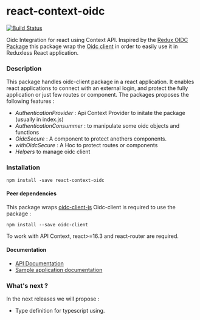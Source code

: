 # react-context-oidc

[![Build Status](https://travis-ci.com/oyouf/react-context-oidc.svg?branch=master)](https://travis-ci.com/oyouf/react-context-oidc)

Oidc Integration for react using Context API. Inspired by the [Redux OIDC Package](https://github.com/maxmantz/redux-oidc) this package wrap the [Oidc client](https://github.com/IdentityModel/oidc-client-js) in order to easily use it in Reduxless React application.

### Description

This package handles oidc-client package in a react application. It enables react applications to connect with an external login, and protect the fully application or just few routes or component. The packages proposes the following features :

- _AuthenticationProvider_ : Api Context Provider to initate the package (usually in index.js)
- _AuthenticationConsummer_ : to manipulate some oidc objects and functions
- _OidcSecure_ : A component to protect anothers components.
- _withOidcSecure_ : A Hoc to protect routes or components
- _Helpers_ to manage oidc client

### Installation

`npm install -save react-context-oidc`

#### Peer dependencies

This package wraps [oidc-client-js](https://github.com/IdentityModel/oidc-client-js)
Oidc-client is required to use the package :

`npm install --save oidc-client`

To work with API Context, react>=16.3 and react-router are required.

#### Documentation

- [API Documentation](doc/API.md)
- [Sample application documentation](doc/SAMPLE.md)

### What's next ?

In the next releases we will propose :

- Type definition for typescript using.
